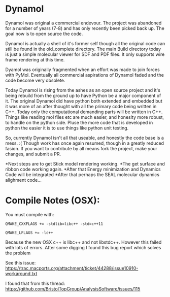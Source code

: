 # Dynamol

Dynamol was original a commercial endevour.  The project was abandoned for a number of years (7-8) and has only recently been picked back up.  The goal now is to open source the code.

Dynamol is actually a shell of it's former self though all the original code can still be found in the old_complete directory.  The main Build directory today is just a simple molecular viewer for SDF and PDF files.  It only supports wire frame rendering at this time.

Dyamol was originally fragmented when an effort was made to join forces with PyMol.  Eventually all commercial aspirations of Dynamol faded and the code become very obsolete.  

Today Dynamol is rising from the ashes as an open source project and it's being rebuild from the ground up to have Python be a major component of it.  The original Dynamol did have python both extended and embedded but it was more of an after thought with all the primary code being written in C++.   Today only the computational demanding parts will be written in C++.  Things like reading mol files etc are much easier, and honeslty more robust, to handle on the python side.  Pluse the more code that is developed in python the easier it is to use things like python unit testing.  

So, currently Dynamol isn't all that useable, and honestly the code base is a mess.  :(   Though work has once again resumed, though in a greatly reduced fasion.  If you want to contribute by all means fork the project, make your changes, and submit a PR.

*Next steps are to get Stick model rendering working.
*The get surface and ribbon code working again.
*After that Energy minimization and Dynamics Code will be integrated
*After that perhaps the SEAL molecular dynamics alighment code...  




Compile Notes (OSX):
=============
You must compile with: 

```QMAKE_CXXFLAGS += -stdlib=libc++ -std=c++11```

```QMAKE_LFLAGS += -lc++```

Because the new OSX c++ is libc++ and not libstdc++.
However this failed with lots of errors.  After some digging I found this bug report which
solves the problem

See this issue: https://trac.macports.org/attachment/ticket/44288/issue10910-workaround.txt

I found that from this thread:
https://github.com/BristolTopGroup/AnalysisSoftware/issues/115

